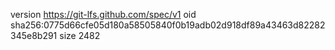 version https://git-lfs.github.com/spec/v1
oid sha256:0775d66cfe05d180a58505840f0b19adb02d918df89a43463d82282345e8b291
size 2482
